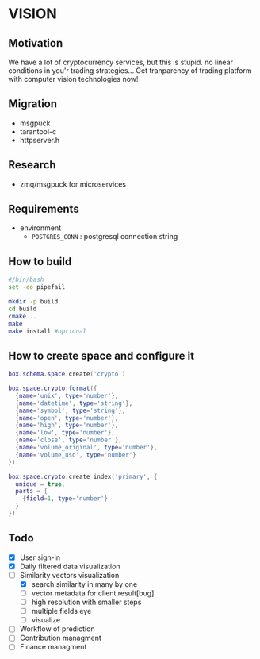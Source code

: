 # VISION

## Motivation

We have a lot of cryptocurrency services, but this is stupid. no linear conditions in you'r trading strategies...
Get tranparency of trading platform with computer vision technologies now!

## Migration

- msgpuck
- tarantool-c
- httpserver.h

## Research

- zmq/msgpuck for microservices

## Requirements

- environment
  - `POSTGRES_CONN` : postgresql connection string

## How to build

```bash
#/bin/bash
set -eo pipefail

mkdir -p build
cd build
cmake ..
make
make install #optional
```

## How to create space and configure it

```lua
box.schema.space.create('crypto')

box.space.crypto:format({
  {name='unix', type='number'}, 
  {name='datetime', type='string'},
  {name='symbol', type='string'}, 
  {name='open', type='number'}, 
  {name='high', type='number'},
  {name='low', type='number'},
  {name='close', type='number'},
  {name='volume_original', type='number'},
  {name='volume_usd', type='number'}
})

box.space.crypto:create_index('primary', { 
  unique = true, 
  parts = { 
    {field=1, type='number'} 
  } 
})
```

## Todo

- [x] User sign-in
- [x] Daily filtered data visualization
- [ ] Similarity vectors visualization
  - [x] search similarity in many by one
  - [ ] vector metadata for client result[bug]
  - [ ] high resolution with smaller steps
  - [ ] multiple fields eye
  - [ ] visualize
- [ ] Workflow of prediction
- [ ] Contribution managment
- [ ] Finance managment
